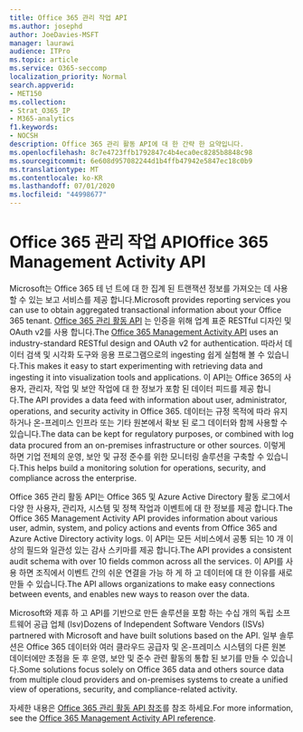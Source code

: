 ```yaml
---
title: Office 365 관리 작업 API
ms.author: josephd
author: JoeDavies-MSFT
manager: laurawi
audience: ITPro
ms.topic: article
ms.service: O365-seccomp
localization_priority: Normal
search.appverid:
- MET150
ms.collection:
- Strat_O365_IP
- M365-analytics
f1.keywords:
- NOCSH
description: Office 365 관리 활동 API에 대 한 간략 한 요약입니다.
ms.openlocfilehash: 8c7e4723ffb1792847c4b4eca0ec8285b8848c98
ms.sourcegitcommit: 6e608d957082244d1b4ffb47942e5847ec18c0b9
ms.translationtype: MT
ms.contentlocale: ko-KR
ms.lasthandoff: 07/01/2020
ms.locfileid: "44998677"
---
```

# <a name="office-365-management-activity-api"></a><span data-ttu-id="c76b4-103">Office 365 관리 작업 API</span><span class="sxs-lookup"><span data-stu-id="c76b4-103">Office 365 Management Activity API</span></span>

<span data-ttu-id="c76b4-104">Microsoft는 Office 365 테 넌 트에 대 한 집계 된 트랜잭션 정보를 가져오는 데 사용할 수 있는 보고 서비스를 제공 합니다.</span><span class="sxs-lookup"><span data-stu-id="c76b4-104">Microsoft provides reporting services you can use to obtain aggregated transactional information about your Office 365 tenant.</span></span> <span data-ttu-id="c76b4-105">[Office 365 관리 활동 API](https://docs.microsoft.com/office/office-365-management-api/office-365-management-apis-overview#office-365-management-activity-api) 는 인증을 위해 업계 표준 RESTful 디자인 및 OAuth v2를 사용 합니다.</span><span class="sxs-lookup"><span data-stu-id="c76b4-105">The [Office 365 Management Activity API](https://docs.microsoft.com/office/office-365-management-api/office-365-management-apis-overview#office-365-management-activity-api) uses an industry-standard RESTful design and OAuth v2 for authentication.</span></span> <span data-ttu-id="c76b4-106">따라서 데이터 검색 및 시각화 도구와 응용 프로그램으로의 ingesting 쉽게 실험해 볼 수 있습니다.</span><span class="sxs-lookup"><span data-stu-id="c76b4-106">This makes it easy to start experimenting with retrieving data and ingesting it into visualization tools and applications.</span></span> <span data-ttu-id="c76b4-107">이 API는 Office 365의 사용자, 관리자, 작업 및 보안 작업에 대 한 정보가 포함 된 데이터 피드를 제공 합니다.</span><span class="sxs-lookup"><span data-stu-id="c76b4-107">The API provides a data feed with information about user, administrator, operations, and security activity in Office 365.</span></span> <span data-ttu-id="c76b4-108">데이터는 규정 목적에 따라 유지 하거나 온-프레미스 인프라 또는 기타 원본에서 확보 된 로그 데이터와 함께 사용할 수 있습니다.</span><span class="sxs-lookup"><span data-stu-id="c76b4-108">The data can be kept for regulatory purposes, or combined with log data procured from an on-premises infrastructure or other sources.</span></span> <span data-ttu-id="c76b4-109">이렇게 하면 기업 전체의 운영, 보안 및 규정 준수를 위한 모니터링 솔루션을 구축할 수 있습니다.</span><span class="sxs-lookup"><span data-stu-id="c76b4-109">This helps build a monitoring solution for operations, security, and compliance across the enterprise.</span></span>

<span data-ttu-id="c76b4-110">Office 365 관리 활동 API는 Office 365 및 Azure Active Directory 활동 로그에서 다양 한 사용자, 관리자, 시스템 및 정책 작업과 이벤트에 대 한 정보를 제공 합니다.</span><span class="sxs-lookup"><span data-stu-id="c76b4-110">The Office 365 Management Activity API provides information about various user, admin, system, and policy actions and events from Office 365 and Azure Active Directory activity logs.</span></span> <span data-ttu-id="c76b4-111">이 API는 모든 서비스에서 공통 되는 10 개 이상의 필드와 일관성 있는 감사 스키마를 제공 합니다.</span><span class="sxs-lookup"><span data-stu-id="c76b4-111">The API provides a consistent audit schema with over 10 fields common across all the services.</span></span> <span data-ttu-id="c76b4-112">이 API를 사용 하면 조직에서 이벤트 간의 쉬운 연결을 가능 하 게 하 고 데이터에 대 한 이유를 새로 만들 수 있습니다.</span><span class="sxs-lookup"><span data-stu-id="c76b4-112">The API allows organizations to make easy connections between events, and enables new ways to reason over the data.</span></span>

<span data-ttu-id="c76b4-113">Microsoft와 제휴 하 고 API를 기반으로 만든 솔루션을 포함 하는 수십 개의 독립 소프트웨어 공급 업체 (Isv)</span><span class="sxs-lookup"><span data-stu-id="c76b4-113">Dozens of Independent Software Vendors (ISVs) partnered with Microsoft and have built solutions based on the API.</span></span> <span data-ttu-id="c76b4-114">일부 솔루션은 Office 365 데이터와 여러 클라우드 공급자 및 온-프레미스 시스템의 다른 원본 데이터에만 초점을 둔 후 운영, 보안 및 준수 관련 활동의 통합 된 보기를 만들 수 있습니다.</span><span class="sxs-lookup"><span data-stu-id="c76b4-114">Some solutions focus solely on Office 365 data and others source data from multiple cloud providers and on-premises systems to create a unified view of operations, security, and compliance-related activity.</span></span> 

<span data-ttu-id="c76b4-115">자세한 내용은 [Office 365 관리 활동 API 참조](https://docs.microsoft.com/office/office-365-management-api/office-365-management-activity-api-reference)를 참조 하세요.</span><span class="sxs-lookup"><span data-stu-id="c76b4-115">For more information, see the [Office 365 Management Activity API reference](https://docs.microsoft.com/office/office-365-management-api/office-365-management-activity-api-reference).</span></span>
